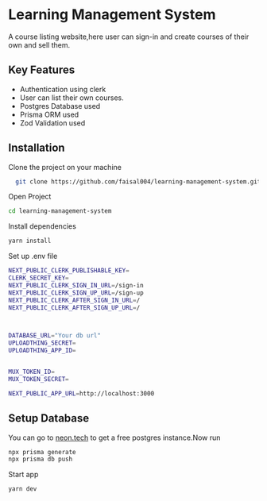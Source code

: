 
# Learning Management System 

A course listing website,here user can sign-in and create courses of their own and sell them.

## Key Features

- Authentication using clerk
- User can list their own courses.
- Postgres Database used
- Prisma ORM used
- Zod Validation used




## Installation

Clone the project on your machine

```bash
  git clone https://github.com/faisal004/learning-management-system.git
```
Open Project
```bash
cd learning-management-system
```
Install dependencies
```bash
yarn install
```

Set up .env file
```bash
NEXT_PUBLIC_CLERK_PUBLISHABLE_KEY=
CLERK_SECRET_KEY=
NEXT_PUBLIC_CLERK_SIGN_IN_URL=/sign-in
NEXT_PUBLIC_CLERK_SIGN_UP_URL=/sign-up
NEXT_PUBLIC_CLERK_AFTER_SIGN_IN_URL=/
NEXT_PUBLIC_CLERK_AFTER_SIGN_UP_URL=/



DATABASE_URL="Your db url"
UPLOADTHING_SECRET=
UPLOADTHING_APP_ID=


MUX_TOKEN_ID=
MUX_TOKEN_SECRET=

NEXT_PUBLIC_APP_URL=http://localhost:3000
```

## Setup Database
You can go to [neon.tech](https://neon.tech) to get a free postgres instance.Now run
```bash
npx prisma generate
npx prisma db push

```
Start app
```bash
yarn dev
```

